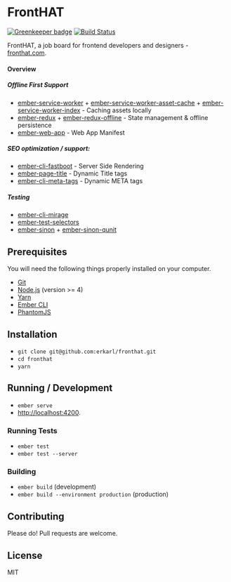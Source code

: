 # FrontHAT
[![Greenkeeper badge](https://badges.greenkeeper.io/erkarl/fronthat.svg)](https://greenkeeper.io/)
[![Build Status](https://travis-ci.org/erkarl/fronthat.svg?branch=master)](https://travis-ci.org/erkarl/fronthat)

FrontHAT, a job board for frontend developers and designers - [fronthat.com](https://fronthat.com).

#### Overview

##### Offline First Support
* [ember-service-worker](https://github.com/DockYard/ember-service-worker) + [ember-service-worker-asset-cache](https://github.com/DockYard/ember-service-worker-asset-cache) + [ember-service-worker-index](https://github.com/DockYard/ember-service-worker-index) - Caching assets locally
* [ember-redux](https://github.com/ember-redux/ember-redux) + [ember-redux-offline](https://github.com/ember-redux/ember-redux-offline-shim) - State management & offline persistence
* [ember-web-app](https://github.com/san650/ember-web-app) - Web App Manifest

##### SEO optimization / support:
* [ember-cli-fastboot](https://github.com/ember-fastboot/ember-cli-fastboot) - Server Side Rendering
* [ember-page-title](https://github.com/tim-evans/ember-page-title) - Dynamic Title tags
* [ember-cli-meta-tags](https://github.com/ronco/ember-cli-meta-tags) - Dynamic META tags

##### Testing
* [ember-cli-mirage](http://www.ember-cli-mirage.com/)
* [ember-test-selectors](https://github.com/simplabs/ember-test-selectors)
* [ember-sinon](https://github.com/csantero/ember-sinon) + [ember-sinon-qunit](https://github.com/elwayman02/ember-sinon-qunit)

## Prerequisites

You will need the following things properly installed on your computer.

* [Git](https://git-scm.com/)
* [Node.js](https://nodejs.org/) (version >= 4)
* [Yarn](https://yarnpkg.com/en/)
* [Ember CLI](https://ember-cli.com/)
* [PhantomJS](http://phantomjs.org/)

## Installation

* `git clone git@github.com:erkarl/fronthat.git`
* `cd fronthat`
* `yarn`

## Running / Development

* `ember serve`
* [http://localhost:4200](http://localhost:4200).

### Running Tests

* `ember test`
* `ember test --server`

### Building

* `ember build` (development)
* `ember build --environment production` (production)

## Contributing
Please do! Pull requests are welcome.

## License

MIT

